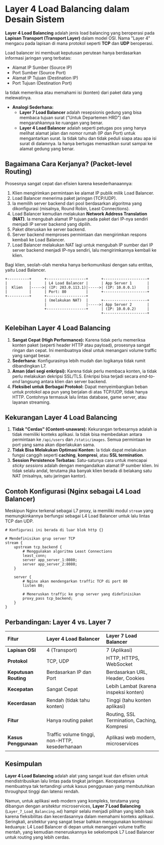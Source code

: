 # Layer 4 Load Balancing dalam Desain Sistem

**Layer 4 Load Balancing** adalah jenis load balancing yang beroperasi pada **Lapisan Transport (Transport Layer)** dalam model OSI. Nama "Layer 4" mengacu pada lapisan di mana protokol seperti **TCP** dan **UDP** beroperasi.

Load balancer ini membuat keputusan perutean hanya berdasarkan informasi jaringan yang terbatas:
*   Alamat IP Sumber (Source IP)
*   Port Sumber (Source Port)
*   Alamat IP Tujuan (Destination IP)
*   Port Tujuan (Destination Port)

Ia tidak memeriksa atau memahami isi (konten) dari paket data yang melewatinya.

*   **Analogi Sederhana:**
    *   **Layer 7 Load Balancer** adalah resepsionis gedung yang bisa membaca tujuan surat ("Untuk Departemen HRD") dan mengarahkannya ke ruangan yang benar.
    *   **Layer 4 Load Balancer** adalah seperti petugas pos yang hanya melihat alamat jalan dan nomor rumah (IP dan Port) untuk mengantarkan surat. Ia tidak tahu dan tidak peduli siapa atau apa isi surat di dalamnya. Ia hanya bertugas memastikan surat sampai ke alamat gedung yang benar.

## Bagaimana Cara Kerjanya? (Packet-level Routing)

Prosesnya sangat cepat dan efisien karena kesederhanaannya:

1.  Klien mengirimkan permintaan ke alamat IP publik milik Load Balancer.
2.  Load Balancer menerima paket jaringan (TCP/UDP).
3.  Ia memilih server backend dari pool berdasarkan algoritma yang dikonfigurasi (misalnya, Round Robin, Least Connections).
4.  Load Balancer kemudian melakukan **Network Address Translation (NAT)**. Ia mengubah alamat IP tujuan pada paket dari IP-nya sendiri menjadi IP server backend yang dipilih.
5.  Paket diteruskan ke server backend.
6.  Server backend memproses permintaan dan mengirimkan respons kembali ke Load Balancer.
7.  Load Balancer melakukan NAT lagi untuk mengubah IP sumber dari IP server backend menjadi IP-nya sendiri, lalu mengirimkannya kembali ke klien.

Bagi klien, seolah-olah mereka hanya berkomunikasi dengan satu entitas, yaitu Load Balancer.

```text
+----------+      +------------------+      +--------------------+
|          |      | L4 Load Balancer |      | App Server 1       |
|  Klien   |----->| (IP: 203.0.113.1)|----->| (IP: 10.0.0.1)     |
|          |      | Port: 80         |      +--------------------+
+----------+      +------------------+
                  | (melakukan NAT)  |      +--------------------+
                  |                  |----->| App Server 2       |
                  +------------------+      | (IP: 10.0.0.2)     |
                                            +--------------------+
```

## Kelebihan Layer 4 Load Balancing

1.  **Sangat Cepat (High Performance):** Karena tidak perlu memeriksa konten paket (seperti header HTTP atau payload), prosesnya sangat ringan dan cepat. Ini membuatnya ideal untuk menangani volume traffic yang sangat besar.
2.  **Sederhana:** Konfigurasinya lebih mudah dan logikanya tidak rumit dibandingkan L7.
3.  **Aman (dari segi enkripsi):** Karena tidak perlu membaca konten, ia tidak perlu melakukan dekripsi SSL/TLS. Enkripsi bisa terjadi secara *end-to-end* langsung antara klien dan server backend.
4.  **Fleksibel untuk Berbagai Protokol:** Dapat menyeimbangkan beban untuk protokol apa pun yang berjalan di atas TCP/UDP, tidak hanya HTTP. Contohnya termasuk lalu lintas database, game server, atau layanan streaming.

## Kekurangan Layer 4 Load Balancing

1.  **Tidak "Cerdas" (Content-unaware):** Kekurangan terbesarnya adalah ia tidak memiliki konteks aplikasi. Ia tidak bisa membedakan antara permintaan ke `/api/users` dan `/static/images`. Semua permintaan ke port yang sama akan diperlakukan sama.
2.  **Tidak Bisa Melakukan Optimasi Konten:** Ia tidak dapat melakukan fungsi canggih seperti **caching**, **kompresi**, atau **SSL termination**.
3.  **Session Persistence Terbatas:** Satu-satunya cara untuk mencapai *sticky sessions* adalah dengan mengandalkan alamat IP sumber klien. Ini tidak selalu andal, terutama jika banyak klien berada di belakang satu NAT (misalnya, satu jaringan kantor).

## Contoh Konfigurasi (Nginx sebagai L4 Load Balancer)

Meskipun Nginx terkenal sebagai L7 proxy, ia memiliki modul `stream` yang memungkinkannya berfungsi sebagai L4 Load Balancer untuk lalu lintas TCP dan UDP.

```nginx
# Konfigurasi ini berada di luar blok http {}

# Mendefinisikan grup server TCP
stream {
    upstream tcp_backend {
        # Menggunakan algoritma Least Connections
        least_conn;
        server app_server_1:8080;
        server app_server_2:8080;
    }

    server {
        # Nginx akan mendengarkan traffic TCP di port 80
        listen 80;

        # Meneruskan traffic ke grup server yang didefinisikan
        proxy_pass tcp_backend;
    }
}
```

## Perbandingan: Layer 4 vs. Layer 7

| Fitur | Layer 4 Load Balancer | Layer 7 Load Balancer |
| :--- | :--- | :--- |
| **Lapisan OSI** | 4 (Transport) | 7 (Aplikasi) |
| **Protokol** | TCP, UDP | HTTP, HTTPS, WebSocket |
| **Keputusan Routing**| Berdasarkan IP dan Port | Berdasarkan URL, Header, Cookies |
| **Kecepatan** | Sangat Cepat | Lebih Lambat (karena inspeksi konten) |
| **Kecerdasan** | Rendah (tidak tahu konten) | Tinggi (tahu konten aplikasi) |
| **Fitur** | Hanya routing paket | Routing, SSL Termination, Caching, Kompresi |
| **Kasus Penggunaan** | Traffic volume tinggi, non-HTTP, kesederhanaan | Aplikasi web modern, microservices |

## Kesimpulan

**Layer 4 Load Balancing** adalah alat yang sangat kuat dan efisien untuk mendistribusikan lalu lintas pada tingkat jaringan. Kecepatannya membuatnya tak tertandingi untuk kasus penggunaan yang membutuhkan throughput tinggi dan latensi rendah.

Namun, untuk aplikasi web modern yang kompleks, terutama yang dibangun dengan arsitektur microservices, **Layer 7 Load Balancing** (`Layer_7_Load_Balancing.md`) hampir selalu menjadi pilihan yang lebih baik karena fleksibilitas dan kecerdasannya dalam memahami konteks aplikasi. Seringkali, arsitektur yang sangat besar bahkan menggunakan kombinasi keduanya: L4 Load Balancer di depan untuk menangani volume traffic mentah, yang kemudian meneruskannya ke sekelompok L7 Load Balancer untuk routing yang lebih cerdas.